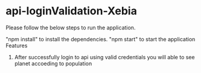 # api-loginValidation-Xebia

Please follow the below steps to run the application.

"npm install" to install the dependencies. "npm start" to start the application
Features
1. After successfully login to api using valid credentials you will able to see planet accoeding to population 
